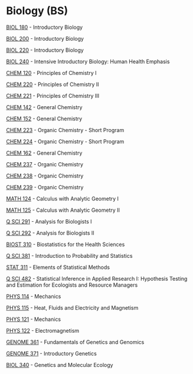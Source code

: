 # Biology (BS)

[BIOL 180](<https://myplan.uw.edu/course/#/courses/BIOL 180>) - Introductory Biology

[BIOL 200](<https://myplan.uw.edu/course/#/courses/BIOL 200>) - Introductory Biology

[BIOL 220](<https://myplan.uw.edu/course/#/courses/BIOL 220>) - Introductory Biology

[BIOL 240](<https://myplan.uw.edu/course/#/courses/BIOL 240>) - Intensive Introductory Biology: Human Health Emphasis

[CHEM 120](<https://myplan.uw.edu/course/#/courses/CHEM 120>) - Principles of Chemistry I

[CHEM 220](<https://myplan.uw.edu/course/#/courses/CHEM 220>) - Principles of Chemistry II

[CHEM 221](<https://myplan.uw.edu/course/#/courses/CHEM 221>) - Principles of Chemistry III

[CHEM 142](<https://myplan.uw.edu/course/#/courses/CHEM 142>) - General Chemistry

[CHEM 152](<https://myplan.uw.edu/course/#/courses/CHEM 152>) - General Chemistry

[CHEM 223](<https://myplan.uw.edu/course/#/courses/CHEM 223>) - Organic Chemistry - Short Program

[CHEM 224](<https://myplan.uw.edu/course/#/courses/CHEM 224>) - Organic Chemistry - Short Program

[CHEM 162](<https://myplan.uw.edu/course/#/courses/CHEM 162>) - General Chemistry

[CHEM 237](<https://myplan.uw.edu/course/#/courses/CHEM 237>) - Organic Chemistry

[CHEM 238](<https://myplan.uw.edu/course/#/courses/CHEM 238>) - Organic Chemistry

[CHEM 239](<https://myplan.uw.edu/course/#/courses/CHEM 239>) - Organic Chemistry

[MATH 124](<https://myplan.uw.edu/course/#/courses/MATH 124>) - Calculus with Analytic Geometry I

[MATH 125](<https://myplan.uw.edu/course/#/courses/MATH 125>) - Calculus with Analytic Geometry II

[Q SCI 291](<https://myplan.uw.edu/course/#/courses/Q SCI 291>) - Analysis for Biologists I

[Q SCI 292](<https://myplan.uw.edu/course/#/courses/Q SCI 292>) - Analysis for Biologists II

[BIOST 310](<https://myplan.uw.edu/course/#/courses/BIOST 310>) - Biostatistics for the Health Sciences

[Q SCI 381](<https://myplan.uw.edu/course/#/courses/Q SCI 381>) - Introduction to Probability and Statistics

[STAT 311](<https://myplan.uw.edu/course/#/courses/STAT 311>) - Elements of Statistical Methods

[Q SCI 482](<https://myplan.uw.edu/course/#/courses/Q SCI 482>) - Statistical Inference in Applied Research I: Hypothesis Testing and Estimation for Ecologists and Resource Managers

[PHYS 114](<https://myplan.uw.edu/course/#/courses/PHYS 114>) - Mechanics

[PHYS 115](<https://myplan.uw.edu/course/#/courses/PHYS 115>) - Heat, Fluids and Electricity and Magnetism

[PHYS 121](<https://myplan.uw.edu/course/#/courses/PHYS 121>) - Mechanics

[PHYS 122](<https://myplan.uw.edu/course/#/courses/PHYS 122>) - Electromagnetism

[GENOME 361](<https://myplan.uw.edu/course/#/courses/GENOME 361>) - Fundamentals of Genetics and Genomics

[GENOME 371](<https://myplan.uw.edu/course/#/courses/GENOME 371>) - Introductory Genetics

[BIOL 340](<https://myplan.uw.edu/course/#/courses/BIOL 340>) - Genetics and Molecular Ecology


